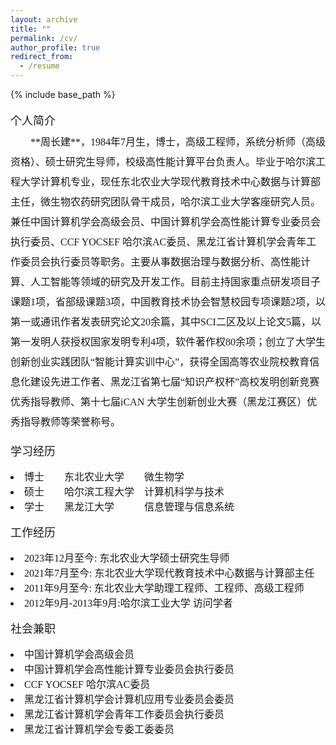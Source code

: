 ```yaml
---
layout: archive
title: ""
permalink: /cv/
author_profile: true
redirect_from:
  - /resume
---
```


{% include base_path %}

<font face="微软雅黑" size=3>
<p style="line-height:2.0">
<font face="微软雅黑" size=4>个人简介</font>
<br>
&emsp;&emsp;**周长建**，1984年7月生，博士，高级工程师，系统分析师（高级资格）、硕士研究生导师，校级高性能计算平台负责人。毕业于哈尔滨工程大学计算机专业，现任东北农业大学现代教育技术中心数据与计算部主任，微生物农药研究团队骨干成员，哈尔滨工业大学客座研究人员。兼任中国计算机学会高级会员、中国计算机学会高性能计算专业委员会执行委员、CCF YOCSEF 哈尔滨AC委员、黑龙江省计算机学会青年工作委员会执行委员等职务。主要从事数据治理与数据分析、高性能计算、人工智能等领域的研究及开发工作。目前主持国家重点研发项目子课题1项，省部级课题3项，中国教育技术协会智慧校园专项课题2项，以第一或通讯作者发表研究论文20余篇，其中SCI二区及以上论文5篇，以第一发明人获授权国家发明专利4项，软件著作权80余项；创立了大学生创新创业实践团队“智能计算实训中心”，获得全国高等农业院校教育信息化建设先进工作者、黑龙江省第七届“知识产权杯”高校发明创新竞赛优秀指导教师、第十七届iCAN 大学生创新创业大赛（黑龙江赛区）优秀指导教师等荣誉称号。

<font face="微软雅黑" size=4>学习经历</font>
<br>
<li>博士&emsp;&emsp;东北农业大学&emsp;&emsp;微生物学</li>
<li>硕士&emsp;&emsp;哈尔滨工程大学&emsp;计算机科学与技术</li>
<li>学士&emsp;&emsp;黑龙江大学&emsp;&emsp;&emsp;信息管理与信息系统</li>

<font face="微软雅黑" size=4>工作经历</font>
<br>
<li>2023年12月至今: 东北农业大学硕士研究生导师</li>

<li>2021年7月至今: 东北农业大学现代教育技术中心数据与计算部主任</li>

<li>2011年9月至今: 东北农业大学助理工程师、工程师、高级工程师</li>

<li>2012年9月-2013年9月:哈尔滨工业大学 访问学者</li>

<font face="微软雅黑" size=4>社会兼职</font>
<br>

<li>中国计算机学会高级会员</li>

<li>中国计算机学会高性能计算专业委员会执行委员</li>

<li>CCF YOCSEF 哈尔滨AC委员</li> 

<li>黑龙江省计算机学会计算机应用专业委员会委员</li>

<li>黑龙江省计算机学会青年工作委员会执行委员</li>

<li>黑龙江省计算机学会专委工委委员</li>


